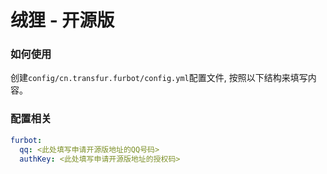 # 绒狸 - 开源版

### 如何使用

创建`config/cn.transfur.furbot/config.yml`配置文件, 按照以下结构来填写内容。

### 配置相关
```yaml
furbot:
  qq: <此处填写申请开源版地址的QQ号码>
  authKey: <此处填写申请开源版地址的授权码>
```